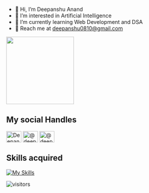 - 👋 Hi, I’m Deepanshu Anand
- 👀 I’m interested in Artificial Intelligence
- 🌱 I’m currently learning Web Development and DSA
- 📧 Reach me at deepanshu0810@gmail.com

<img height="180em" src="https://github-readme-stats.vercel.app/api?username=Deepanshu0810&show_icons=true&hide_border=true&&count_private=true&include_all_commits=true" />

## My social Handles

<a href="https://linkedin.com/in/deepanshu-anand-55a6b4214" target="blank"><img align="center" src="https://raw.githubusercontent.com/rahuldkjain/github-profile-readme-generator/master/src/images/icons/Social/linked-in-alt.svg" alt="Deepanshu Anand-ab344518b" height="30" width="40" /></a>
<a href="https://www.instagram.com/deepanshu.anand.7/" target="blank"><img align="center" src="https://raw.githubusercontent.com/rahuldkjain/github-profile-readme-generator/master/src/images/icons/Social/instagram.svg" alt="@deepanshu.anand.7" height="30" width="40" /></a>
<a href="https://medium.com/@deep05anand" target="blank"><img align="center" src="https://raw.githubusercontent.com/rahuldkjain/github-profile-readme-generator/master/src/images/icons/Social/medium.svg" alt="@deep05anand" height="30" width="40" /></a>

## Skills acquired

[![My Skills](https://skills.thijs.gg/icons?i=py,c,cpp,html,css,git)](https://skills.thijs.gg)

![visitors](https://visitor-badge.glitch.me/badge?page_id=page.id)
<!--- - 💞️ I’m looking to collaborate on ...--->
<!--- - 📫 Reach me through --->

<!---
Deepanshu0810/Deepanshu0810 is a ✨ special ✨ repository because its `README.md` (this file) appears on your GitHub profile.
You can click the Preview link to take a look at your changes.
--->
